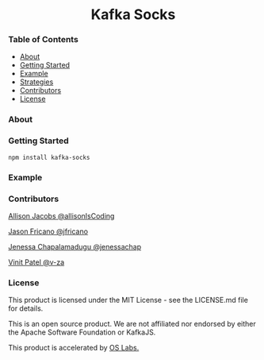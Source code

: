 <h1 align ="center">Kafka Socks</h1>
<h3>Table of Contents</h3>

* [About](https://github.com/oslabs-beta/Kafkasocks/#About)
* [Getting Started](https://github.com/oslabs-beta/Kafkasocks/Getting-Started])
* [Example](https://github.com/oslabs-beta/Kafkasocks/README.md/Example)
* [Strategies](https://github.com/oslabs-beta/Kafkasocks/README.md/Strategies)
* [Contributors](https://github.com/oslabs-beta/Kafkasocks/README.md/Contributors)
* [License](https://github.com/oslabs-beta/Kafkasocks/README.md/License)

<h3 href="#About">About</h3>

<h3>Getting Started</h3>

``` npm install kafka-socks ```

<h3>Example</h3>
<h3>Contributors</h3>

[Allison Jacobs @allisonIsCoding](https://github.com/allisonIsCoding)

[Jason Fricano @jfricano](https://github.com/jfricano)

[Jenessa Chapalamadugu @jenessachap](https://github.com/jenessachap)

[Vinit Patel @v-za](https://github.com/v-za)

<h3>License</h3>

This product is licensed under the MIT License - see the LICENSE.md file for details.

This is an open source product. We are not affiliated nor endorsed by either the Apache Software Foundation or KafkaJS.

This product is accelerated by [OS Labs.](https://opensourcelabs.io/)
